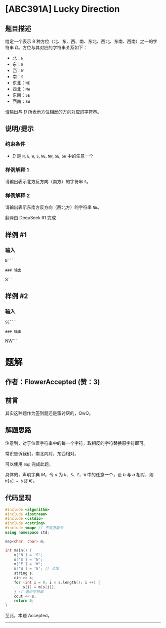 # [ABC391A] Lucky Direction

## 题目描述

[problemUrl]: https://atcoder.jp/contests/abc391/tasks/abc391_a

给定一个表示 $8$ 种方位（北、东、西、南、东北、西北、东南、西南）之一的字符串 $D$。方位与其对应的字符串关系如下：

- 北：`N`
- 东：`E`
- 西：`W`
- 南：`S`
- 东北：`NE`
- 西北：`NW`
- 东南：`SE`
- 西南：`SW`

请输出与 $D$ 所表示方位相反的方向对应的字符串。

## 说明/提示

### 约束条件

- $D$ 是 `N`, `E`, `W`, `S`, `NE`, `NW`, `SE`, `SW` 中的任意一个

### 样例解释 1

请输出表示北方反方向（南方）的字符串 `S`。

### 样例解释 2

请输出表示东南方反方向（西北方）的字符串 `NW`。

翻译由 DeepSeek R1 完成

## 样例 #1

### 输入

```
N```

### 输出

```
S```

## 样例 #2

### 输入

```
SE```

### 输出

```
NW```

# 题解

## 作者：FlowerAccepted (赞：3)

## 前言

其实这种题作为签到题还是蛮讨厌的，$\text{QwQ}$。

## 解题思路

注意到，对于位置字符串中的每一个字符，取相反的字符替换原字符即可。

常识告诉我们，南北向对，东西相对。

可以使用 `map` 完成此题。

具体的，声明字典 $M$，令 $a$ 为 `N`、`S`、`E`、`W` 中的任意一个，设 $b$ 与 $a$ 相对，则 `M[a] = b` 即可。

## 代码呈现

```cpp
#include <algorithm>
#include <iostream>
#include <cstdio>
#include <cstring>
#include <map> // 不用万能头
using namespace std;

map<char, char> m;

int main() {
    m['N'] = 'S';
    m['S'] = 'N';
    m['E'] = 'W';
    m['W'] = 'E'; // 添加
    string s;
    cin >> s;
    for (int i = 0; i < s.length(); i ++) {
        s[i] = m[s[i]];
    } // 遍历字符串
    cout << s;
    return 0;
}

```

至此，本题 Accepted。

---

